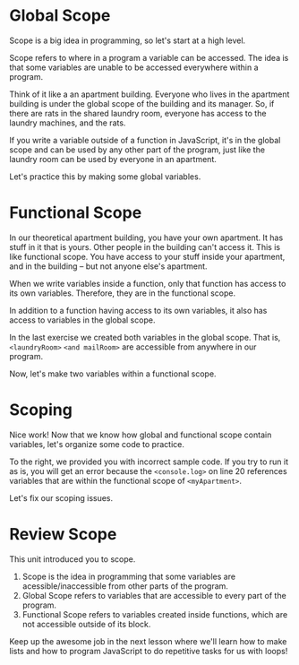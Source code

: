 # Global Scope

Scope is a big idea in programming, so let's start at a high level.

Scope refers to where in a program a variable can be accessed. The idea is that some variables are unable to be accessed everywhere within a program.

Think of it like a an apartment building. Everyone who lives in the apartment building is under the global scope of the building and its manager. So, if there are rats in the shared laundry room, everyone has access to the laundry machines, and the rats.

If you write a variable outside of a function in JavaScript, it's in the global scope and can be used by any other part of the program, just like the laundry room can be used by everyone in an apartment.

Let's practice this by making some global variables.

# Functional Scope
In our theoretical apartment building, you have your own apartment. It has stuff in it that is yours. Other people in the building can't access it. This is like functional scope. You have access to your stuff inside your apartment, and in the building – but not anyone else's apartment.

When we write variables inside a function, only that function has access to its own variables. Therefore, they are in the functional scope.

In addition to a function having access to its own variables, it also has access to variables in the global scope.

In the last exercise we created both variables in the global scope. That is, `<laundryRoom>` `<and mailRoom>` are accessible from anywhere in our program.

Now, let's make two variables within a functional scope.

# Scoping
Nice work! Now that we know how global and functional scope contain variables, let's organize some code to practice.

To the right, we provided you with incorrect sample code. If you try to run it as is, you will get an error because the `<console.log>` on line 20 references variables that are within the functional scope of `<myApartment>`.

Let's fix our scoping issues.

# Review Scope
This unit introduced you to scope.

1. Scope is the idea in programming that some variables are acessible/inaccessible from other parts of the program.
2. Global Scope refers to variables that are accessible to every part of the program.
3. Functional Scope refers to variables created inside functions, which are not accessible outside of its block.

Keep up the awesome job in the next lesson where we'll learn how to make lists and how to program JavaScript to do repetitive tasks for us with loops!
